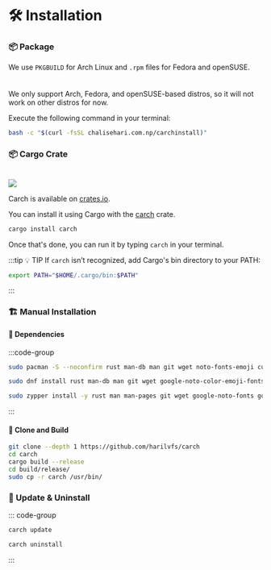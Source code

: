 # 🛠️ Installation

### 📦 Package

We use `PKGBUILD` for Arch Linux and `.rpm` files for Fedora and openSUSE.

<div class="danger custom-block" style="padding-top: 8px">

We only support Arch, Fedora, and openSUSE-based distros, so it will not work on other distros for now.

</div>

Execute the following command in your terminal:

```sh
bash -c "$(curl -fsSL chalisehari.com.np/carchinstall)"
```

### 📦 Cargo Crate

<br>

<img src="https://img.shields.io/crates/v/carch?style=for-the-badge&logo=rust&color=f5a97f&logoColor=fe640b&labelColor=171b22" >

Carch is available on [crates.io](https://crates.io/).

You can install it using Cargo with the [carch](https://crates.io/crates/carch) crate.


```sh
cargo install carch
```

Once that's done, you can run it by typing `carch` in your terminal.

:::tip :bulb: TIP
If `carch` isn’t recognized, add Cargo's bin directory to your PATH:

```sh
export PATH="$HOME/.cargo/bin:$PATH"
```

:::

### 🏗️ Manual Installation

#### 📜 Dependencies

:::code-group

```sh [<i class="devicon-archlinux-plain"></i> Arch]
sudo pacman -S --noconfirm rust man-db man git wget noto-fonts-emoji curl bash-completion ttf-nerd-fonts-symbols ttf-jetbrains-mono-nerd cargo
```

```sh [<i class="devicon-fedora-plain"></i> Fedora]
sudo dnf install rust man-db man git wget google-noto-color-emoji-fonts google-noto-emoji-fonts jetbrains-mono-fonts-all bash-completion-devel curl cargo -y
```

```sh [<i class="devicon-opensuse-plain"></i>  openSUSE ]
sudo zypper install -y rust man man-pages git wget google-noto-fonts google-noto-coloremoji-fonts jetbrains-mono-fonts  symbols-only-nerd-fonts bash-completion curl 
```

:::

#### 🔧 Clone and Build

```sh
git clone --depth 1 https://github.com/harilvfs/carch
cd carch
cargo build --release
cd build/release/
sudo cp -r carch /usr/bin/
```

### 🔄 Update & Uninstall

::: code-group

```sh [ 🔄 Update ]
carch update
```

```sh [ 🗑️ Uninstall ]
carch uninstall
```

:::
